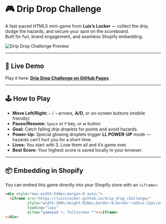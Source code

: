 # 🎮 Drip Drop Challenge

A fast-paced HTML5 mini-game from **Luis’s Locker** — collect the drip, dodge the hazards, and secure your spot on the scoreboard.  
Built for fun, brand engagement, and seamless Shopify embedding.

![Drip Drop Challenge Preview](preview.png) <!-- Optional: add screenshot here -->

---

## 🚀 Live Demo
Play it here: **[Drip Drop Challenge on GitHub Pages](https://luisslocker.github.io/drip_drop_challenge/)**

---

## 🕹️ How to Play
- **Move Left/Right:** `←` / `→` arrows, **A/D**, or on-screen buttons (mobile friendly)
- **Pause/Resume:** `Space` or `P` key, or ⏯ button
- **Goal:** Catch falling *drip droplets* for points and avoid hazards.  
- **Power-Up:** Special glowing droplets trigger **LL POWER-UP** mode — hazards can’t hurt you for a short time.
- **Lives:** You start with 3. Lose them all and it’s game over.
- **Best Score:** Your highest score is saved locally in your browser.

---

## 📦 Embedding in Shopify
You can embed this game directly into your Shopify store with an `<iframe>`:

```html
<div style="max-width:540px;margin:0 auto;">
  <iframe src="https://luisslocker.github.io/drip_drop_challenge/"
          style="width:100%;height:820px;border:0;border-radius:12px;overflow:hidden"
          loading="lazy"
          allow="gamepad *; fullscreen *"></iframe>
</div>
